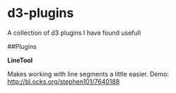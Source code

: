 d3-plugins
==========

A collection of d3 plugins I have found usefull

##Plugins

__LineTool__

Makes working with line segments a little easier.
Demo: http://bl.ocks.org/stephen101/7640188
